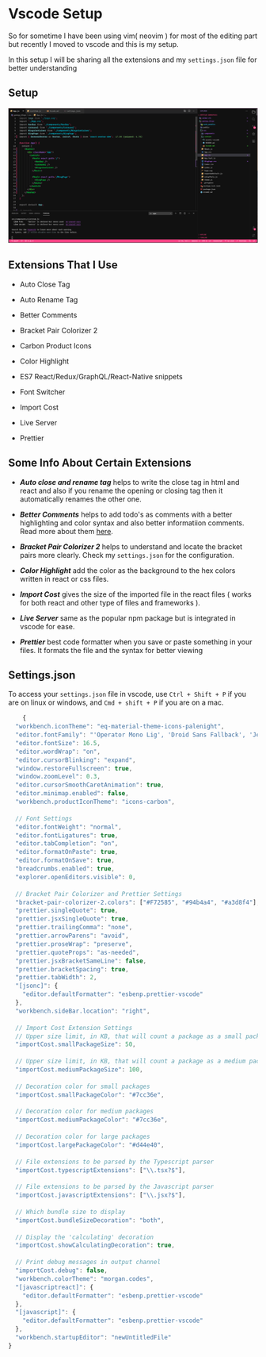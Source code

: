 # Vscode Setup

So for sometime I have been using vim( neovim ) for most of the editing part but recently I moved to vscode and this is my setup.

In this setup I will be sharing all the extensions and my `settings.json` file for better understanding

## Setup

![](https://raw.githubusercontent.com/genzyy/genzyy_blogs/main/src/content/assets/vscode/vscode.png)

## Extensions That I Use

- Auto Close Tag 

- Auto Rename Tag 

- Better Comments 

- Bracket Pair Colorizer 2 

- Carbon Product Icons 

- Color Highlight 

- ES7 React/Redux/GraphQL/React-Native snippets 

- Font Switcher 

- Import Cost 

- Live Server 

- Prettier 

## Some Info About Certain Extensions

* ***Auto close and rename tag*** helps to write the close tag in html and react and also if you rename the opening or closing tag then it automatically renames the other one.

* ***Better Comments*** helps to add todo's as comments with a better highlighting and color syntax and also better informatiion comments. Read more about them [here](https://github.com/aaron-bond/better-comments).

* ***Bracket Pair Colorizer 2*** helps to understand and locate the bracket pairs more clearly. Check my `settings.json` for the configuration.

* ***Color Highlight*** add the color as the background to the hex colors written in react or css files.

* ***Import Cost*** gives the size of the imported file in the react files ( works for both react and other type of files and frameworks ).

* ***Live Server*** same as the popular npm package but is integrated in vscode for ease.

* ***Prettier*** best code formatter when you save or paste something in your files. It formats the file and the syntax for better viewing

## Settings.json

To access your `settings.json` file in vscode, use `Ctrl + Shift + P` if you are on linux or windows, and `Cmd + shift + P` if you are on a mac.

```javascript
    {
  "workbench.iconTheme": "eq-material-theme-icons-palenight",
  "editor.fontFamily": "'Operator Mono Lig', 'Droid Sans Fallback', 'JetBrainsMono Nerd Font', monospace",
  "editor.fontSize": 16.5,
  "editor.wordWrap": "on",
  "editor.cursorBlinking": "expand",
  "window.restoreFullscreen": true,
  "window.zoomLevel": 0.3,
  "editor.cursorSmoothCaretAnimation": true,
  "editor.minimap.enabled": false,
  "workbench.productIconTheme": "icons-carbon",

  // Font Settings
  "editor.fontWeight": "normal",
  "editor.fontLigatures": true,
  "editor.tabCompletion": "on",
  "editor.formatOnPaste": true,
  "editor.formatOnSave": true,
  "breadcrumbs.enabled": true,
  "explorer.openEditors.visible": 0,

  // Bracket Pair Colorizer and Prettier Settings
  "bracket-pair-colorizer-2.colors": ["#F72585", "#94b4a4", "#a3d8f4"],
  "prettier.singleQuote": true,
  "prettier.jsxSingleQuote": true,
  "prettier.trailingComma": "none",
  "prettier.arrowParens": "avoid",
  "prettier.proseWrap": "preserve",
  "prettier.quoteProps": "as-needed",
  "prettier.jsxBracketSameLine": false,
  "prettier.bracketSpacing": true,
  "prettier.tabWidth": 2,
  "[jsonc]": {
    "editor.defaultFormatter": "esbenp.prettier-vscode"
  },
  "workbench.sideBar.location": "right",

  // Import Cost Extension Settings
  // Upper size limit, in KB, that will count a package as a small package
  "importCost.smallPackageSize": 50,

  // Upper size limit, in KB, that will count a package as a medium package
  "importCost.mediumPackageSize": 100,

  // Decoration color for small packages
  "importCost.smallPackageColor": "#7cc36e",

  // Decoration color for medium packages
  "importCost.mediumPackageColor": "#7cc36e",

  // Decoration color for large packages
  "importCost.largePackageColor": "#d44e40",

  // File extensions to be parsed by the Typescript parser
  "importCost.typescriptExtensions": ["\\.tsx?$"],

  // File extensions to be parsed by the Javascript parser
  "importCost.javascriptExtensions": ["\\.jsx?$"],

  // Which bundle size to display
  "importCost.bundleSizeDecoration": "both",

  // Display the 'calculating' decoration
  "importCost.showCalculatingDecoration": true,

  // Print debug messages in output channel
  "importCost.debug": false,
  "workbench.colorTheme": "morgan.codes",
  "[javascriptreact]": {
    "editor.defaultFormatter": "esbenp.prettier-vscode"
  },
  "[javascript]": {
    "editor.defaultFormatter": "esbenp.prettier-vscode"
  },
  "workbench.startupEditor": "newUntitledFile"
}

```